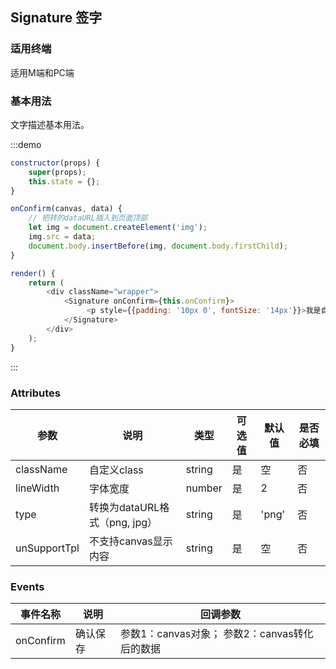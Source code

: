 ## Signature 签字
### 适用终端

适用M端和PC端

### 基本用法

文字描述基本用法。

:::demo

```js
constructor(props) {
    super(props);
    this.state = {};
}

onConfirm(canvas, data) {
    // 把转的dataURL插入到页面顶部
    let img = document.createElement('img');
    img.src = data;
    document.body.insertBefore(img, document.body.firstChild);
}

render() {
    return (
        <div className="wrapper">
            <Signature onConfirm={this.onConfirm}>
                 <p style={{padding: '10px 0', fontSize: '14px'}}>我是自定义的模块区域</p>
            </Signature>
        </div>
    );
}
```
:::

### Attributes
| 参数        | 说明          | 类型      | 可选值       | 默认值  |  是否必填  |
|------------ |-------------- |---------- |----------- |-------- | -------- |
| className | 自定义class | string | 是 | 空 | 否 |
| lineWidth | 字体宽度 | number | 是 | 2 | 否 |
| type | 转换为dataURL格式（png, jpg）  | string | 是 | 'png' | 否 |
| unSupportTpl | 不支持canvas显示内容 | string | 是 | 空 | 否 |

### Events
| 事件名称   | 说明    | 回调参数      |
|---------- |-------- |---------- |
| onConfirm | 确认保存 | 参数1：canvas对象； 参数2：canvas转化后的数据 |

